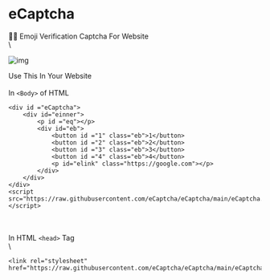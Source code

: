 # eCaptcha
👷‍♂️ Emoji Verification Captcha For Website\
\

![img](https://cdn.discordapp.com/attachments/881041463834714122/882865855795458098/unknown.png)


Use This In Your Website\
\
In `<Body>` of HTML
```
<div id ="eCaptcha">
    <div id="einner">
        <p id ="eq"></p>
        <div id="eb">
            <button id ="1" class="eb">1</button>
            <button id ="2" class="eb">2</button>
            <button id ="3" class="eb">3</button>
            <button id ="4" class="eb">4</button>
            <p id="elink" class="https://google.com"></p>
        </div>
    </div>
</div> 
<script src="https://raw.githubusercontent.com/eCaptcha/eCaptcha/main/eCaptcha.js"></script>
```
\
\
In HTML `<head>` Tag\
\

```
<link rel="stylesheet" href="https://raw.githubusercontent.com/eCaptcha/eCaptcha/main/eCaptcha.css">
```
